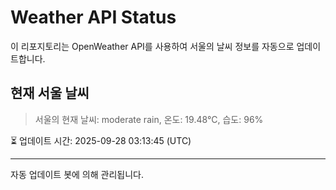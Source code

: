 
# Weather API Status

이 리포지토리는 OpenWeather API를 사용하여 서울의 날씨 정보를 자동으로 업데이트합니다.

## 현재 서울 날씨
> 서울의 현재 날씨: moderate rain, 온도: 19.48°C, 습도: 96%

⏳ 업데이트 시간: 2025-09-28 03:13:45 (UTC)

---
자동 업데이트 봇에 의해 관리됩니다.
